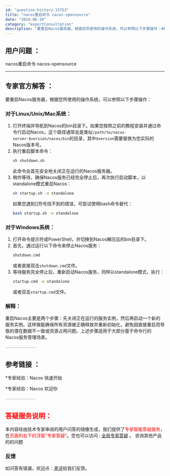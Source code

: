 ```yaml
---
id: "question-history-15753"
title: "nacos重启命令 nacos-opensource"
date: "2024-06-19"
category: "expertConsultation"
description: "要重启Nacos服务器，根据您所使用的操作系统，可以参照以下步骤操作：### 对于Linux/Unix/Mac系统：1. 打开终端并导航到Nacos的bin目录下。如果您按照之前的教程安装并通过命令行启动Nacos，这个路径通常会是类似`/path/to/nacos-server-$version/"
---
```


## 用户问题 ： 
 nacos重启命令 nacos-opensource 

---------------
## 专家官方解答 ：

要重启Nacos服务器，根据您所使用的操作系统，可以参照以下步骤操作：

### 对于Linux/Unix/Mac系统：

1. 打开终端并导航到Nacos的bin目录下。如果您按照之前的教程安装并通过命令行启动Nacos，这个路径通常会是类似`/path/to/nacos-server-$version/nacos/bin`的目录，其中`$version`需要替换为您实际的Nacos版本号。
2. 执行重启脚本命令：
   ```sh
   sh shutdown.sh
   ```
   此命令会首先安全地关闭正在运行的Nacos服务器。
3. 稍作等待，确保Nacos服务已经完全停止后，再次执行启动脚本，以standalone模式重启Nacos：
   ```sh
   sh startup.sh -m standalone
   ```
   如果您遇到[[符号找不到的错误，可尝试使用bash命令替代：
   ```sh
   bash startup.sh -m standalone
   ```

### 对于Windows系统：

1. 打开命令提示符或PowerShell，并切换到Nacos解压后的bin目录下。
2. 首先，通过运行以下命令来停止Nacos服务：
   ```cmd
   shutdown.cmd
   ```
   或者直接双击`shutdown.cmd`文件。
3. 等待服务完全停止后，重新启动Nacos服务，同样以standalone模式，执行：
   ```cmd
   startup.cmd -m standalone
   ```
   或者双击`startup.cmd`文件。

### 解释：

重启Nacos主要是两个步骤：先关闭正在运行的服务实例，然后再启动一个新的服务实例。这样做能确保所有资源被正确释放并重新初始化，避免因直接重启而导致的潜在数据不一致或资源占用问题。上述步骤适用于大部分基于命令行的Nacos服务管理场景。


<font color="#949494">---------------</font> 


## 参考链接 ：

*专家经验：Nacos 快速开始 
 
 *专家经验：Nacos 欢迎你 


 <font color="#949494">---------------</font> 
 


## <font color="#FF0000">答疑服务说明：</font> 

本内容经由技术专家审阅的用户问答的镜像生成，我们提供了<font color="#FF0000">专家智能答疑服务</font>，在<font color="#FF0000">页面的右下的浮窗”专家答疑“</font>。您也可以访问 : [全局专家答疑](https://opensource.alibaba.com/chatBot) 。 咨询其他产品的的问题

### 反馈
如问答有错漏，欢迎点：[差评](https://ai.nacos.io/user/feedbackByEnhancerGradePOJOID?enhancerGradePOJOId=15754)给我们反馈。

